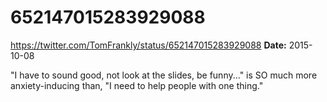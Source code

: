# 652147015283929088
https://twitter.com/TomFrankly/status/652147015283929088
**Date:** 2015-10-08

"I have to sound good, not look at the slides, be funny..." is SO much more anxiety-inducing than, "I need to help people with one thing."
